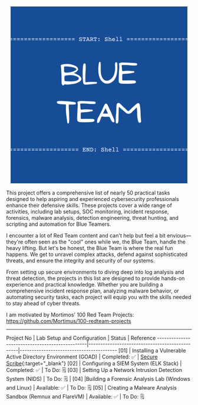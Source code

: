 <p align="center">
  <img src="/images/blueteam.png">
</p>

This project offers a comprehensive list of nearly 50 practical tasks designed to help aspiring and experienced cybersecurity professionals enhance their defensive skills. These projects cover a wide range of activities, including lab setups, SOC monitoring, incident response, forensics, malware analysis, detection engineering, threat hunting, and scripting and automation for Blue Teamers.

I encounter a lot of Red Team content and can't help but feel a bit envious—they're often seen as the "cool" ones while we, the Blue Team, handle the heavy lifting. But let's be honest, the Blue Team is where the real fun happens. We get to unravel complex attacks, defend against sophisticated threats, and ensure the integrity and security of our systems.

From setting up secure environments to diving deep into log analysis and threat detection, the projects in this list are designed to provide hands-on experience and practical knowledge. Whether you are building a comprehensive incident response plan, analyzing malware behavior, or automating security tasks, each project will equip you with the skills needed to stay ahead of cyber threats.


I am motivated by Mortimos' 100 Red Team Projects: https://github.com/Mortimus/100-redteam-projects

-------------------------------------------------------------------------------------------------------------------------------------------
Project No | Lab Setup and Configuration | Status | Reference
------------------------------------------------|------------------------------------------------|-----------------------------------------
[01] | Installing a Vulnerable Active Directory Environment (GOAD) | Completed: ✅ | [Secure Scribe](https://cqawam.github.io/posts/GOAD/){:target="_blank"}
[02] | Configuring a SIEM System (ELK Stack) | Completed: ✅ | To Do: 🗒️ 
[03] | Setting Up a Network Intrusion Detection System (NIDS)	 | To Do: 🗒️ | 
[04] |Building a Forensic Analysis Lab (Windows and Linux) | Available: ✅ | To Do: 🗒️ 
[05] | Creating a Malware Analysis Sandbox (Remnux and FlareVM) | Available: ✅ | To Do: 🗒️ 
